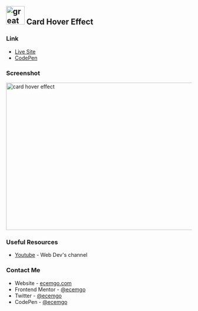 ## <img src="https://user-images.githubusercontent.com/13468728/233831804-0f5c7ee5-d654-4c13-9c77-a5bd6dc4fe74.jpg" title="great tricks" alt="great tricks" width="50" height="50"/> Card Hover Effect

### Link

- [Live Site](https://ecemgo-card-hover-effect.netlify.app/)
- [CodePen](https://codepen.io/ecemgo/pen/PoywNzQ)

### Screenshot

<div align="left">
<img src="https://user-images.githubusercontent.com/13468728/233836937-5cbd62c9-6428-4ae6-8936-a2d708635f7e.jpeg" title="card hover effect" alt="card hover effect" width="600" height="400"/>
</div>

### Useful Resources

- [Youtube](https://www.youtube.com/watch?v=6-QoF1qY9Bw) - Web Dev's channel

### Contact Me

- Website - [ecemgo.com](https://www.ecemgo.com/)
- Frontend Mentor - [@ecemgo](https://www.frontendmentor.io/profile/ecemgo)
- Twitter - [@ecemgo](https://twitter.com/ecemgo)
- CodePen - [@ecemgo](https://codepen.io/ecemgo)
